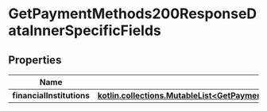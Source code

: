 
# GetPaymentMethods200ResponseDataInnerSpecificFields

## Properties
Name | Type | Description | Notes
------------ | ------------- | ------------- | -------------
**financialInstitutions** | [**kotlin.collections.MutableList&lt;GetPaymentMethods200ResponseDataInnerSpecificFieldsFinancialInstitutionsInner&gt;**](GetPaymentMethods200ResponseDataInnerSpecificFieldsFinancialInstitutionsInner.md) |  |  [optional]



